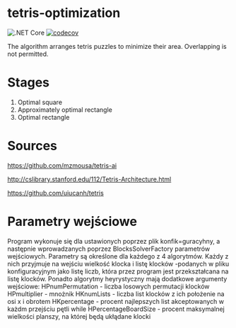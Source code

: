 # tetris-optimization 
![.NET Core](https://github.com/skdw/tetris-optimization/workflows/.NET%20Core/badge.svg)
[![codecov](https://codecov.io/gh/skdw/tetris-optimization/branch/main/graph/badge.svg?token=5VAJVKNU49)](https://codecov.io/gh/skdw/tetris-optimization)

The algorithm arranges tetris puzzles to minimize their area. Overlapping is not permitted. 

# Stages

1. Optimal square
2. Approximately optimal rectangle
3. Optimal rectangle

# Sources

https://github.com/mzmousa/tetris-ai

http://cslibrary.stanford.edu/112/Tetris-Architecture.html

https://github.com/uiucanh/tetris

# Parametry wejściowe
Program wykonuje się dla ustawionych poprzez plik konfik=guracyhny, a następnie wprowadzanych poprzez BlocksSolverFactory parametrów wejściowych. Parametry są określone dla każdego z 4 algorytmów. Każdy z nich przyjmuje na wejściu wielkość klocka i listę klocków -podanych w pliku konfiguracyjnym jako listę liczb, która przez program jest przekształcana na listę klocków. Ponadto algorytmy heyrystyczny mają dodatkowe argumenty wejściowe:
HPnumPermutation - liczba losowych permutacji klocków
HPmultiplier - mnożnik
HKnumLists - liczba list klocków z ich położenie na osi x i obrotem
HKpercentage - procent najlepszych list akceptowanych w każdm przejściu pętli while 
HPercentageBoardSize - procent maksymalnej wielkości planszy, na której będą ukłądane klocki




